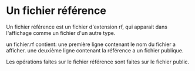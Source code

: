

#  Un fichier référence 

Un fichier référence est un fichier d'extension rf, qui apparait dans l'affichage comme un fichier d'un autre type.

un fichier.rf contient:
une première ligne contenant le nom du fichier a afficher.
une deuxième ligne contenant la référence a un fichier publique. 


Les opérations faites sur le fichier référence sont faites sur le fichier public.
